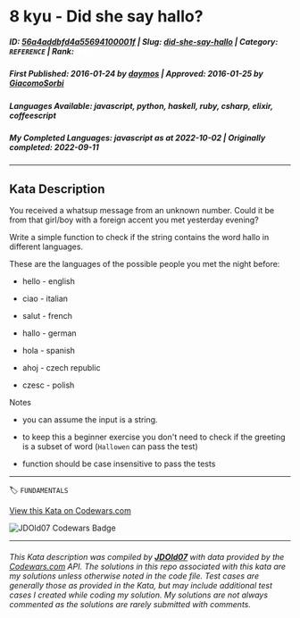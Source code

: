 # 8 kyu - Did she say hallo?

##### **ID**: [56a4addbfd4a55694100001f](https://www.codewars.com/kata/56a4addbfd4a55694100001f) | **Slug**: [did-she-say-hallo](https://www.codewars.com/kata/56a4addbfd4a55694100001f) | **Category**: `REFERENCE` | **Rank**: <span style="color:white">8 kyu</span>

##### **First Published**: 2016-01-24 ***by*** [daymos](https://www.codewars.com/users/daymos) | **Approved**: 2016-01-25 ***by*** [GiacomoSorbi](https://www.codewars.com/users/GiacomoSorbi)

##### **Languages Available**: javascript, python, haskell, ruby, csharp, elixir, coffeescript

##### **My Completed Languages**: javascript ***as at*** 2022-10-02 | **Originally completed**: 2022-09-11

---

## Kata Description


You received a whatsup message from an unknown number. Could it be from that girl/boy with a foreign accent you met yesterday evening?



Write a simple function to check if the string contains the word hallo in different languages.



These are the languages of the possible people you met the night before:



* hello - english

* ciao - italian

* salut - french

* hallo - german

* hola - spanish

* ahoj - czech republic

* czesc - polish



Notes



* you can assume the input is a string.

* to keep this a beginner exercise you don't need to check if the greeting is a subset of word (`Hallowen` can pass the test)

* function should be case insensitive to pass the tests

---


🏷 `FUNDAMENTALS`


[View this Kata on Codewars.com](https://www.codewars.com/kata/56a4addbfd4a55694100001f)

![](https://www.codewars.com/users/jdold07/badges/large "JDOld07 Codewars Badge")

---

###### *This Kata description was compiled by [**JDOld07**](https://tpstech.dev) with data provided by the [Codewars.com](https://www.codewars.com) API.  The solutions in this repo associated with this kata are my solutions unless otherwise noted in the code file.  Test cases are generally those as provided in the Kata, but may include additional test cases I created while coding my solution.  My solutions are not always commented as the solutions are rarely submitted with comments.*
